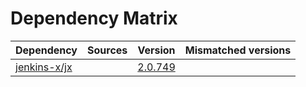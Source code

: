 # Dependency Matrix

Dependency | Sources | Version | Mismatched versions
---------- | ------- | ------- | -------------------
[jenkins-x/jx](https://github.com/jenkins-x/jx.git) |  | [2.0.749](https://github.com/jenkins-x/jx/releases/tag/v2.0.749) | 
